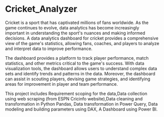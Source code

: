 # Cricket_Analyzer

Cricket is a sport that has captivated millions of fans worldwide. As the game continues to evolve, data analytics has become increasingly important in understanding the sport's nuances and making informed decisions. A data analytics dashboard for cricket provides a comprehensive view of the game's statistics, allowing fans, coaches, and players to analyze and interpret data to improve performance.

The dashboard provides a platform to track player performance, match statistics, and other metrics critical to the game's success. With data visualization tools, the dashboard allows users to understand complex data sets and identify trends and patterns in the data. Moreover, the dashboard can assist in scouting players, devising game strategies, and identifying areas for improvement in player and team performance.

This project includes Requirement scoping for the data,Data collection using web scraping (from ESPN Cricinfo website),Data cleaning and transformation in Python Pandas, Data transformation in Power Query, Data modeling and building parameters using DAX, A Dashboard using Power BI.
 
